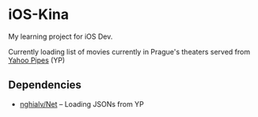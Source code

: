 # iOS-Kina


My learning project for iOS Dev.

Currently loading list of movies currently in Prague's theaters served from [Yahoo Pipes](http://pipes.yahoo.com/pipes/pipe.info?_id=4de0bb303324b7fc764cae83e4c9abde) (YP)

## Dependencies

- [nghialv/Net](https://github.com/nghialv/Net) &ndash; Loading JSONs from YP
